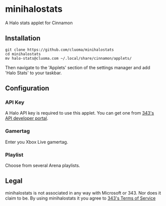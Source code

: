 # minihalostats
A Halo stats applet for Cinnamon

## Installation
```
git clone https://github.com/cluoma/minihalostats
cd minihalostats
mv halo-stats@cluoma.com ~/.local/share/cinnamon/applets/
```
Then navigate to the 'Applets' section of the settings manager and add 'Halo Stats' to your taskbar.

## Configuration
### API Key
A Halo API key is required to use this applet. You can get one from [343's API developer portal](https://developer.haloapi.com/).
### Gamertag
Enter you Xbox Live gamertag.
### Playlist
Choose from several Arena playlists.

## Legal
minihalostats is not associated in any way with Microsoft or 343. Nor does it claim to be.
By using minihalostats it you agree to [343's Terms of Service](https://developer.haloapi.com/tos)
